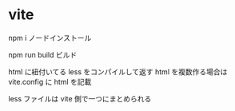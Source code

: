 # vite

npm i ノードインストール

npm run build ビルド

html に紐付いてる less をコンパイルして返す html を複数作る場合は vite.config に html を記載

less ファイルは vite 側で一つにまとめられる
